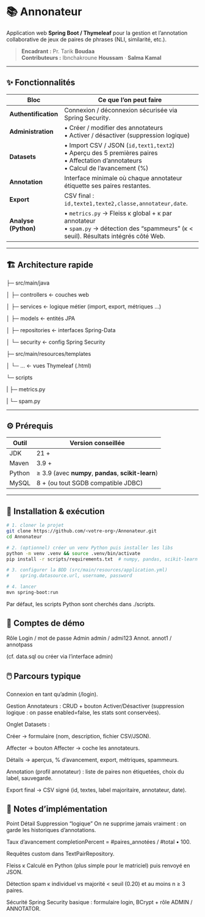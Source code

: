 # 📚 Annonateur

Application web **Spring Boot / Thymeleaf** pour la gestion et l’annotation collaborative de jeux de paires de phrases (NLI, similarité, etc.).

> **Encadrant :** Pr. Tarik **Boudaa**  
> **Contributeurs :** Ibnchakroune **Houssam** · **Salma Kamal**

---

## ✨ Fonctionnalités

| Bloc | Ce que l’on peut faire |
|------|------------------------|
| **Authentification** | Connexion / déconnexion sécurisée via Spring Security. |
| **Administration** | • Créer / modifier des annotateurs <br> • Activer / désactiver (suppression logique) |
| **Datasets** | • Import CSV / JSON (`id,text1,text2`) <br> • Aperçu des 5 premières paires <br> • Affectation d’annotateurs <br> • Calcul de l’avancement (%) |
| **Annotation** | Interface minimale où chaque annotateur étiquette ses paires restantes. |
| **Export** | CSV final : `id,texte1,texte2,classe,annotateur,date`. |
| **Analyse (Python)** | • `metrics.py` → Fleiss κ global + κ par annotateur <br> • `spam.py` → détection des “spammeurs” (κ \< seuil). Résultats intégrés côté Web. |

---

## 🏗️ Architecture rapide
├─ src/main/java

│ ├─ controllers ← couches web 

│ ├─ services ← logique métier (import, export, métriques …)

│ ├─ models ← entités JPA

│ ├─ repositories ← interfaces Spring-Data

│ └─ security ← config Spring Security

├─ src/main/resources/templates

│ └─ … ← vues Thymeleaf (.html)

└─ scripts

|  ├─ metrics.py

|  └─ spam.py

---

## ⚙️ Prérequis

| Outil | Version conseillée |
|-------|--------------------|
| JDK   | 21 + |
| Maven | 3.9 + |
| Python| ≥ 3.9 (avec **numpy**, **pandas**, **scikit-learn**) |
| MySQL | 8 + (ou tout SGDB compatible JDBC) |

---

## 🚀 Installation & exécution

```bash
# 1. cloner le projet
git clone https://github.com/<votre-org>/Annonateur.git
cd Annonateur

# 2. (optionnel) créer un venv Python puis installer les libs
python -m venv .venv && source .venv/bin/activate
pip install -r scripts/requirements.txt  # numpy, pandas, scikit-learn

# 3. configurer la BDD (src/main/resources/application.yml)
#    spring.datasource.url, username, password

# 4. lancer
mvn spring-boot:run
```
Par défaut, les scripts Python sont cherchés dans ./scripts.

## 🔑 Comptes de démo
Rôle	Login / mot de passe
Admin	admin / admi123
Annot.	annot1 / annotpass

(cf. data.sql ou créer via l’interface admin)

## 🖱️ Parcours typique
Connexion en tant qu’admin (/login).

Gestion Annotateurs : CRUD + bouton Activer/Désactiver (suppression logique : on passe enabled=false, les stats sont conservées).

Onglet Datasets :

Créer → formulaire (nom, description, fichier CSV/JSON).

Affecter → bouton Affecter → coche les annotateurs.

Détails → aperçus, % d’avancement, export, métriques, spammeurs.

Annotation (profil annotateur) : liste de paires non étiquetées, choix du label, sauvegarde.

Export final → CSV signé (id, textes, label majoritaire, annotateur, date).

## 📝 Notes d’implémentation
Point	Détail
Suppression “logique”	On ne supprime jamais vraiment : on garde les historiques d’annotations.

Taux d’avancement	completionPercent = #paires_annotées / #total • 100.

Requêtes custom dans TextPairRepository.

Fleiss κ	Calculé en Python (plus simple pour le matriciel) puis renvoyé en JSON.

Détection spam	κ individuel vs majorité < seuil (0.20) et au moins n ≥ 3 paires.

Sécurité	Spring Security basique : formulaire login, BCrypt + rôle ADMIN / ANNOTATOR.
